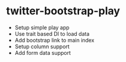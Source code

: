 twitter-bootstrap-play
======================

* Setup simple play app
* Use trait based DI to load data
* Add bootstrap link to main index
* Setup column support
* Add form data support
